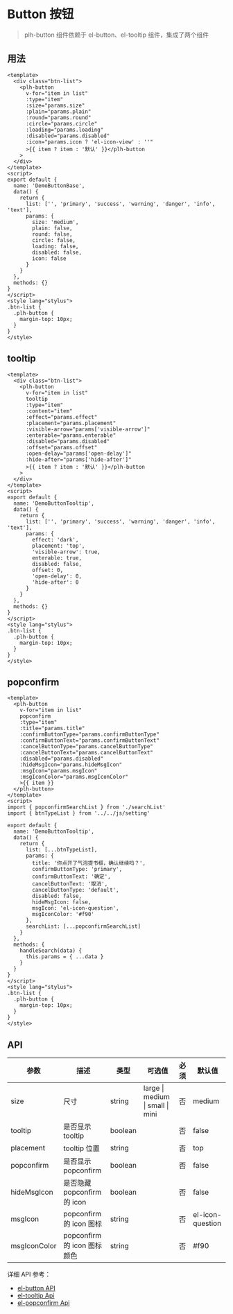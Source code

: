 # Button 按钮

> plh-button 组件依赖于 el-button、el-tooltip 组件，集成了两个组件

## 用法

<button-base></button-base>

```vue
<template>
  <div class="btn-list">
    <plh-button
      v-for="item in list"
      :type="item"
      :size="params.size"
      :plain="params.plain"
      :round="params.round"
      :circle="params.circle"
      :loading="params.loading"
      :disabled="params.disabled"
      :icon="params.icon ? 'el-icon-view' : ''"
      >{{ item ? item : '默认' }}</plh-button
    >
  </div>
</template>
<script>
export default {
  name: 'DemoButtonBase',
  data() {
    return {
      list: ['', 'primary', 'success', 'warning', 'danger', 'info', 'text'],
      params: {
        size: 'medium',
        plain: false,
        round: false,
        circle: false,
        loading: false,
        disabled: false,
        icon: false
      }
    }
  },
  methods: {}
}
</script>
<style lang="stylus">
.btn-list {
  .plh-button {
    margin-top: 10px;
  }
}
</style>
```

## tooltip

<button-tooltip></button-tooltip>

```vue
<template>
  <div class="btn-list">
    <plh-button
      v-for="item in list"
      tooltip
      :type="item"
      :content="item"
      :effect="params.effect"
      :placement="params.placement"
      :visible-arrow="params['visible-arrow']"
      :enterable="params.enterable"
      :disabled="params.disabled"
      :offset="params.offset"
      :open-delay="params['open-delay']"
      :hide-after="params['hide-after']"
      >{{ item ? item : '默认' }}</plh-button
    >
  </div>
</template>
<script>
export default {
  name: 'DemoButtonTooltip',
  data() {
    return {
      list: ['', 'primary', 'success', 'warning', 'danger', 'info', 'text'],
      params: {
        effect: 'dark',
        placement: 'top',
        'visible-arrow': true,
        enterable: true,
        disabled: false,
        offset: 0,
        'open-delay': 0,
        'hide-after': 0
      }
    }
  },
  methods: {}
}
</script>
<style lang="stylus">
.btn-list {
  .plh-button {
    margin-top: 10px;
  }
}
</style>
```

## popconfirm

<button-popconfirm></button-popconfirm>

```vue
<template>
  <plh-button
    v-for="item in list"
    popconfirm
    :type="item"
    :title="params.title"
    :confirmButtonType="params.confirmButtonType"
    :confirmButtonText="params.confirmButtonText"
    :cancelButtonType="params.cancelButtonType"
    :cancelButtonText="params.cancelButtonText"
    :disabled="params.disabled"
    :hideMsgIcon="params.hideMsgIcon"
    :msgIcon="params.msgIcon"
    :msgIconColor="params.msgIconColor"
    >{{ item }}
  </plh-button>
</template>
<script>
import { popconfirmSearchList } from './searchList'
import { btnTypeList } from '../../js/setting'

export default {
  name: 'DemoButtonTooltip',
  data() {
    return {
      list: [...btnTypeList],
      params: {
        title: '你点开了气泡提书框，确认继续吗？',
        confirmButtonType: 'primary',
        confirmButtonText: '确定',
        cancelButtonText: '取消',
        cancelButtonType: 'default',
        disabled: false,
        hideMsgIcon: false,
        msgIcon: 'el-icon-question',
        msgIconColor: '#f90'
      },
      searchList: [...popconfirmSearchList]
    }
  },
  methods: {
    handleSearch(data) {
      this.params = { ...data }
    }
  }
}
</script>
<style lang="stylus">
.btn-list {
  .plh-button {
    margin-top: 10px;
  }
}
</style>
```

## API

| 参数         | 描述                        | 类型    | 可选值                           | 必须 | 默认值           |
| ------------ | --------------------------- | ------- | -------------------------------- | ---- | ---------------- |
| size         | 尺寸                        | string  | large \| medium \| small \| mini | 否   | medium           |
| tooltip      | 是否显示 tooltip            | boolean |                                  | 否   | false            |
| placement    | tooltip 位置                | string  |                                  | 否   | top              |
| popconfirm   | 是否显示 popconfirm         | boolean |                                  | 否   | false            |
| hideMsgIcon  | 是否隐藏 popconfirm 的 icon | boolean |                                  | 否   | false            |
| msgIcon      | popconfirm 的 icon 图标     | string  |                                  | 否   | el-icon-question |
| msgIconColor | popconfirm 的 icon 图标颜色 | string  |                                  | 否   | #f90             |

详细 API 参考：

- [el-button API](https://element.eleme.cn/#/zh-CN/component/button#attributes)
- [el-tooltip Api](https://element.eleme.cn/#/zh-CN/component/tooltip#attributes)
- [el-popconfirm Api](https://element.eleme.cn/#/zh-CN/component/popconfirm#attributes)
